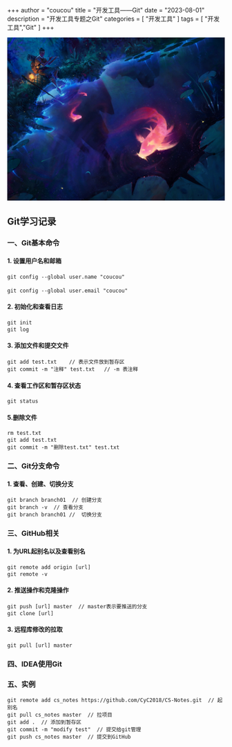 +++
author = "coucou"
title = "开发工具——Git"
date = "2023-08-01"
description = "开发工具专题之Git"
categories = [
    "开发工具"
]
tags = [
    "开发工具","Git"
]
+++

![](1.jpg)

## Git学习记录

### 一、Git基本命令

#### 1. 设置用户名和邮箱

```gas
git config --global user.name "coucou"

git config --global user.email "coucou"
```

#### 2. 初始化和查看日志

```gas
git init
git log
```

#### 3. 添加文件和提交文件

```gas
git add test.txt    // 表示文件放到暂存区
git commit -m "注释" test.txt   // -m 表注释
```

#### 4. 查看工作区和暂存区状态

```gas
git status
```

#### 5.删除文件

```gas
rm test.txt
git add test.txt
git commit -m "删除test.txt" test.txt
```

### 二、Git分支命令

#### 1. 查看、创建、切换分支

```gas
git branch branch01  // 创建分支
git branch -v  // 查看分支
git branch branch01 //  切换分支
```

### 三、GitHub相关

#### 1. 为URL起别名以及查看别名

```gas
git remote add origin [url]
git remote -v
```

#### 2. 推送操作和克隆操作

```gas
git push [url] master  // master表示要推送的分支
git clone [url]
```

#### 3. 远程库修改的拉取

```gas
git pull [url] master
```

### 四、IDEA使用Git



### 五、实例

```gas
git remote add cs_notes https://github.com/CyC2018/CS-Notes.git  // 起别名
git pull cs_notes master  // 拉项目
git add .  // 添加到暂存区
git commit -m "modify test"  // 提交给git管理
git push cs_notes master  // 提交到GitHub
```




